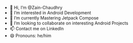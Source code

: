 - 👋 Hi, I’m @Zain-Chaudhry
- 👀 I’m interested in Android Development
- 🌱 I’m currently Mastering Jetpack Compose
- 💞️ I’m looking to collaborate on interesting Android Projects
- 📫 Contact me on LinkedIn 
- 😄 Pronouns: he/him

